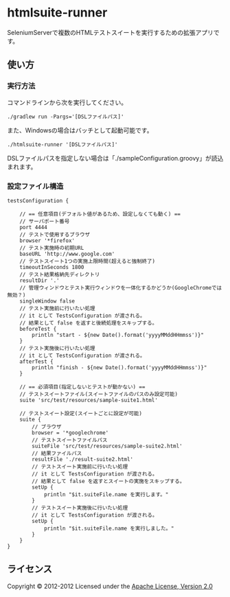 htmlsuite-runner
======================
SeleniumServerで複数のHTMLテストスイートを実行するための拡張アプリです。
 
使い方
------
### 実行方法 ###
コマンドラインから次を実行してください。

	./gradlew run -Pargs='[DSLファイルパス]'

また、Windowsの場合はバッチとして起動可能です。

	./htmlsuite-runner '[DSLファイルパス]'

DSLファイルパスを指定しない場合は「./sampleConfiguration.groovy」が読込まれます。

### 設定ファイル構造 ###
	testsConfiguration {

		// == 任意項目(デフォルト値があるため、設定しなくても動く) ==
		// サーバポート番号
		port 4444
		// テストで使用するブラウザ
		browser '*firefox'
		// テスト実施時の初期URL
		baseURL 'http://www.google.com'
		// テストスイート1つの実施上限時間(超えると強制終了)
		timeoutInSeconds 1800
		// テスト結果格納先ディレクトリ
		resultDir '.'
		// 管理ウィンドウとテスト実行ウィンドウを一体化するかどうか(GoogleChromeでは無効？)
		singleWindow false
		// テスト実施前に行いたい処理
		// it として TestsConfiguration が渡される。
		// 結果として false を返すと後続処理をスキップする。
		beforeTest {
			println "start - ${new Date().format('yyyyMMddHHmmss')}"
		}
		// テスト実施後に行いたい処理
		// it として TestsConfiguration が渡される。
		afterTest {
			println "finish - ${new Date().format('yyyyMMddHHmmss')}"
		}

		// == 必須項目(指定しないとテストが動かない) ==
		// テストスイートファイル(スイートファイルのパスのみ設定可能)
		suite 'src/test/resources/sample-suite1.html'

		// テストスイート設定(スイートごとに設定が可能)
		suite {
			// ブラウザ
			browser = '*googlechrome'
			// テストスイートファイルパス
			suiteFile 'src/test/resources/sample-suite2.html'
			// 結果ファイルパス
			resultFile './result-suite2.html'
			// テストスイート実施前に行いたい処理
			// it として TestsConfiguration が渡される。
			// 結果として false を返すとスイートの実施をスキップする。
			setUp {
				println "$it.suiteFile.name を実行します。"
			}
			// テストスイート実施後に行いたい処理
			// it として TestsConfiguration が渡される。
			setUp {
				println "$it.suiteFile.name を実行しました。"
			}
		}
	}

ライセンス
----------
Copyright &copy; 2012-2012
Licensed under the [Apache License, Version 2.0][Apache]
 
[Apache]: http://www.apache.org/licenses/LICENSE-2.0
